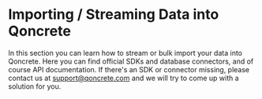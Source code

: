 # Importing / Streaming Data into Qoncrete

In this section you can learn how to stream or bulk import your data into Qoncrete. Here you can find official SDKs and database connectors, and of course API documentation. If there's an SDK or connector missing, please contact us at support@qoncrete.com and we will try to come up with a solution for you.